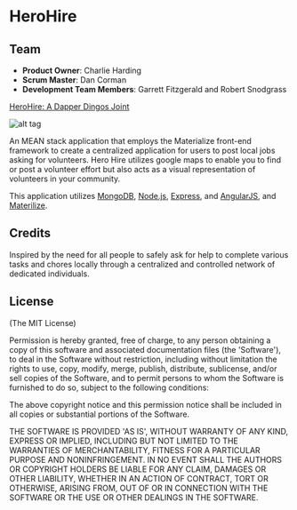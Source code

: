 # HeroHire

## Team

  - __Product Owner__: Charlie Harding
  - __Scrum Master__: Dan Corman
  - __Development Team Members__: Garrett Fitzgerald and Robert Snodgrass

[HeroHire: A Dapper Dingos Joint](http://herohire.herokuapp.com)


![alt tag](http://i62.tinypic.com/2vxmzdc.jpg)

An MEAN stack application that employs the Materialize front-end framework to create a centralized application for users to post local jobs asking for volunteers. Hero Hire utilizes google maps to enable you to find or post a volunteer effort but also acts as a visual representation of volunteers in your community.

This application utilizes [MongoDB](http://www.mongodb.org/), [Node.js](http://www.nodejs.org/), [Express](http://expressjs.com/), and [AngularJS](http://angularjs.org/), and [Materilize](http://materializecss.com/).

## Credits
Inspired by the need for all people to safely ask for help to complete various tasks and chores locally through a centralized and controlled network of dedicated individuals. 

## License
(The MIT License)

Permission is hereby granted, free of charge, to any person obtaining
a copy of this software and associated documentation files (the
'Software'), to deal in the Software without restriction, including
without limitation the rights to use, copy, modify, merge, publish,
distribute, sublicense, and/or sell copies of the Software, and to
permit persons to whom the Software is furnished to do so, subject to
the following conditions:

The above copyright notice and this permission notice shall be
included in all copies or substantial portions of the Software.

THE SOFTWARE IS PROVIDED 'AS IS', WITHOUT WARRANTY OF ANY KIND,
EXPRESS OR IMPLIED, INCLUDING BUT NOT LIMITED TO THE WARRANTIES OF
MERCHANTABILITY, FITNESS FOR A PARTICULAR PURPOSE AND NONINFRINGEMENT.
IN NO EVENT SHALL THE AUTHORS OR COPYRIGHT HOLDERS BE LIABLE FOR ANY
CLAIM, DAMAGES OR OTHER LIABILITY, WHETHER IN AN ACTION OF CONTRACT,
TORT OR OTHERWISE, ARISING FROM, OUT OF OR IN CONNECTION WITH THE
SOFTWARE OR THE USE OR OTHER DEALINGS IN THE SOFTWARE.
